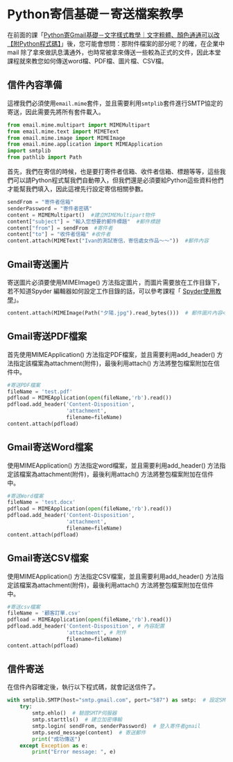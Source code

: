 # Python寄信基礎－寄送檔案教學
在前面的課「[Python寄Gmail基礎－文字樣式教學｜文字粗體、顏色通通可以改【附Python程式碼】]()」後，您可能會想問：那附件檔案的部分呢？的確，在企業中mail 除了拿來做訊息溝通外，也時常被拿來傳送一些較為正式的文件，因此本堂課程就來教您如何傳送word檔、PDF檔、圖片檔、CSV檔。

## 信件內容準備

這裡我們必須使用`email.mime`套件，並且需要利用`smtplib`套件進行SMTP協定的寄送，因此需要先將所有套件載入。
```python
from email.mime.multipart import MIMEMultipart
from email.mime.text import MIMEText
from email.mime.image import MIMEImage
from email.mime.application import MIMEApplication 
import smtplib
from pathlib import Path
```
首先，我們在寄信的時候，也是要打寄件者信箱、收件者信箱、標題等等，這些我們可以請Python程式幫我們自動帶入，但我們還是必須要給Python這些資料他們才能幫我們填入，因此這裡先行設定寄信相關參數。
```python
sendFrom = "寄件者信箱"
senderPassword = "寄件者密碼"
content = MIMEMultipart()  #建立MIMEMultipart物件
content["subject"] = "輸入您想要的郵件標題"  #郵件標題
content["from"] = sendFrom  #寄件者
content["to"] = "收件者信箱" #收件者
content.attach(MIMEText("Ivan的測試寄信，寄信處女作品～～"))  #郵件內容
```
## Gmail寄送圖片
寄送圖片必須要使用MIMEImage() 方法指定圖片，而圖片需要放在工作目錄下，若不知道Spyder 編輯器如何設定工作目錄的話，可以參考課程「
[Spyder使用教學]()」。
```python
content.attach(MIMEImage(Path("夕陽.jpg").read_bytes()))  # 郵件圖片內容</code></pre>
```

## Gmail寄送PDF檔案
首先使用MIMEApplication() 方法指定PDF檔案，並且需要利用add_header() 方法指定該檔案為attachment(附件)，最後利用attach() 方法將整包檔案附加在信件中。
```python
#寄送PDF檔案
fileName = 'test.pdf'
pdfload = MIMEApplication(open(fileName,'rb').read()) 
pdfload.add_header('Content-Disposition', 
                   'attachment', 
                   filename=fileName) 
content.attach(pdfload)
```
## Gmail寄送Word檔案
使用MIMEApplication() 方法指定word檔案，並且需要利用add_header() 方法指定該檔案為attachment(附件)，最後利用attach() 方法將整包檔案附加在信件中。
```python
#寄送Word檔案
fileName = 'test.docx'
pdfload = MIMEApplication(open(fileName,'rb').read()) 
pdfload.add_header('Content-Disposition', 
                   'attachment', 
                   filename=fileName) 
content.attach(pdfload)
```
## Gmail寄送CSV檔案
使用MIMEApplication() 方法指定CSV檔案，並且需要利用add_header() 方法指定該檔案為attachment(附件)，最後利用attach() 方法將整包檔案附加在信件中。
```python
#寄送csv檔案
fileName = '顧客訂單.csv'
pdfload = MIMEApplication(open(fileName,'rb').read()) 
pdfload.add_header('Content-Disposition', # 內容配置
                   'attachment', # 附件
                   filename=fileName) 
content.attach(pdfload)
```
## 信件寄送
在信件內容確定後，執行以下程式碼，就會記送信件了。
```python
with smtplib.SMTP(host="smtp.gmail.com", port="587") as smtp:  # 設定SMTP伺服器
    try:
        smtp.ehlo()  # 驗證SMTP伺服器
        smtp.starttls()  # 建立加密傳輸
        smtp.login( sendFrom, senderPassword)  # 登入寄件者gmail
        smtp.send_message(content)  # 寄送郵件
        print("成功傳送")
    except Exception as e:
        print("Error message: ", e)
```